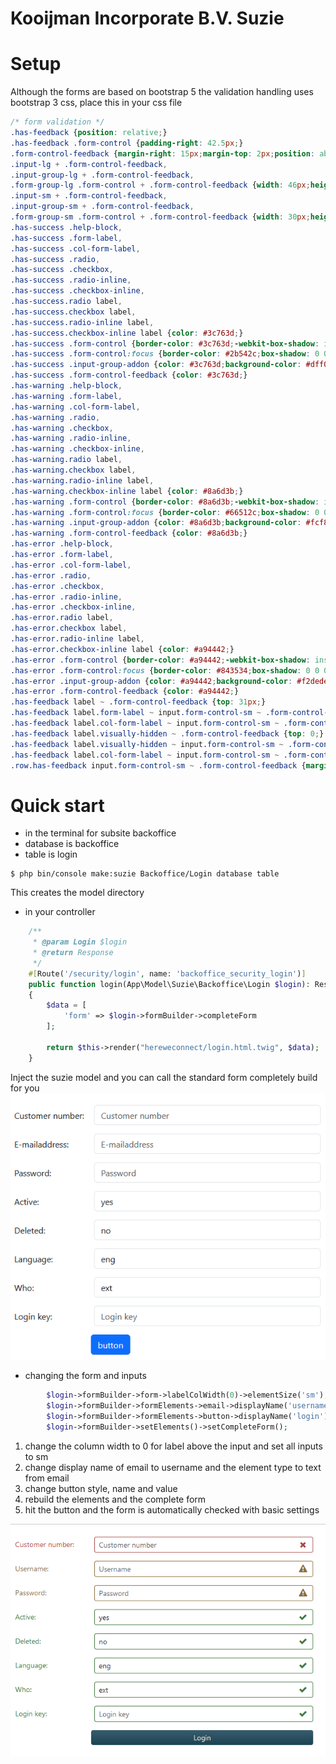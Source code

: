 Kooijman Incorporate B.V. Suzie
===============================

Setup
=====
Although the forms are based on bootstrap 5 the validation handling uses bootstrap 3 css, place this in your css file
```css
/* form validation */
.has-feedback {position: relative;}
.has-feedback .form-control {padding-right: 42.5px;}
.form-control-feedback {margin-right: 15px;margin-top: 2px;position: absolute;top: 0;right: 0;z-index: 2;display: block;width: 34px;height: 34px;line-height: 34px;text-align: center;pointer-events: none;}
.input-lg + .form-control-feedback,
.input-group-lg + .form-control-feedback,
.form-group-lg .form-control + .form-control-feedback {width: 46px;height: 46px;line-height: 46px;}
.input-sm + .form-control-feedback,
.input-group-sm + .form-control-feedback,
.form-group-sm .form-control + .form-control-feedback {width: 30px;height: 30px;line-height: 30px;}
.has-success .help-block,
.has-success .form-label,
.has-success .col-form-label,
.has-success .radio,
.has-success .checkbox,
.has-success .radio-inline,
.has-success .checkbox-inline,
.has-success.radio label,
.has-success.checkbox label,
.has-success.radio-inline label,
.has-success.checkbox-inline label {color: #3c763d;}
.has-success .form-control {border-color: #3c763d;-webkit-box-shadow: inset 0 1px 1px rgba(0, 0, 0, 0.075);box-shadow: inset 0 1px 1px rgba(0, 0, 0, 0.075);}
.has-success .form-control:focus {border-color: #2b542c;box-shadow: 0 0 0 0.25rem rgba(103, 177, 104, 0.5);-webkit-box-shadow: 0 0 0 0.25rem rgba(103, 177, 104, 0.5);}
.has-success .input-group-addon {color: #3c763d;background-color: #dff0d8;border-color: #3c763d;}
.has-success .form-control-feedback {color: #3c763d;}
.has-warning .help-block,
.has-warning .form-label,
.has-warning .col-form-label,
.has-warning .radio,
.has-warning .checkbox,
.has-warning .radio-inline,
.has-warning .checkbox-inline,
.has-warning.radio label,
.has-warning.checkbox label,
.has-warning.radio-inline label,
.has-warning.checkbox-inline label {color: #8a6d3b;}
.has-warning .form-control {border-color: #8a6d3b;-webkit-box-shadow: inset 0 1px 1px rgba(0, 0, 0, 0.075);box-shadow: inset 0 1px 1px rgba(0, 0, 0, 0.075);}
.has-warning .form-control:focus {border-color: #66512c;box-shadow: 0 0 0 0.25rem rgba(192, 161, 107, 0.5);-webkit-box-shadow: 0 0 0 0.25rem rgba(192, 161, 107, 0.5);}
.has-warning .input-group-addon {color: #8a6d3b;background-color: #fcf8e3;border-color: #8a6d3b;}
.has-warning .form-control-feedback {color: #8a6d3b;}
.has-error .help-block,
.has-error .form-label,
.has-error .col-form-label,
.has-error .radio,
.has-error .checkbox,
.has-error .radio-inline,
.has-error .checkbox-inline,
.has-error.radio label,
.has-error.checkbox label,
.has-error.radio-inline label,
.has-error.checkbox-inline label {color: #a94442;}
.has-error .form-control {border-color: #a94442;-webkit-box-shadow: inset 0 1px 1px rgba(0, 0, 0, 0.075);box-shadow: inset 0 1px 1px rgba(0, 0, 0, 0.075);}
.has-error .form-control:focus {border-color: #843534;box-shadow: 0 0 0 0.25rem rgba(206, 132, 131, 0.5);-webkit-box-shadow: 0 0 0 0.25rem rgba(206, 132, 131, 0.5);}
.has-error .input-group-addon {color: #a94442;background-color: #f2dede;border-color: #a94442;}
.has-error .form-control-feedback {color: #a94442;}
.has-feedback label ~ .form-control-feedback {top: 31px;}
.has-feedback label.form-label ~ input.form-control-sm ~ .form-control-feedback {top: 35px;}
.has-feedback label.col-form-label ~ input.form-control-sm ~ .form-control-feedback {top: 35px;}
.has-feedback label.visually-hidden ~ .form-control-feedback {top: 0;}
.has-feedback label.visually-hidden ~ input.form-control-sm ~ .form-control-feedback {margin-top: -2px;}
.has-feedback label.col-form-label ~ input.form-control-sm ~ .form-control-feedback {margin-top: -2px;}
.row.has-feedback input.form-control-sm ~ .form-control-feedback {margin-top: -2px;}
```

Quick start
===========
- in the terminal for subsite backoffice
- database is backoffice
- table is login
```shell
$ php bin/console make:suzie Backoffice/Login database table
```
This creates the model directory
- in your controller
```php
    /**
     * @param Login $login
     * @return Response
     */
    #[Route('/security/login', name: 'backoffice_security_login')]
    public function login(App\Model\Suzie\Backoffice\Login $login): Response
    {
        $data = [
            'form' => $login->formBuilder->completeForm
        ];

        return $this->render("hereweconnect/login.html.twig", $data);
    }
```
Inject the suzie model and you can call the standard form completely build for you
![](assets/standardform.PNG)
- changing the form and inputs
````php
        $login->formBuilder->form->labelColWidth(0)->elementSize('sm');
        $login->formBuilder->formElements->email->displayName('username')->elementType('text');
        $login->formBuilder->formElements->button->displayName('login')->addClass(' btn-main w-p-100')->name('login')->lockedValue('login');
        $login->formBuilder->setElements()->setCompleteForm();
````
1. change the column width to 0 for label above the input and set all inputs to sm
2. change display name of email to username and the element type to text from email
3. change button style, name and value
4. rebuild the elements and the complete form
5. hit the button and the form is automatically checked with basic settings

![](assets/formvalidated.PNG)